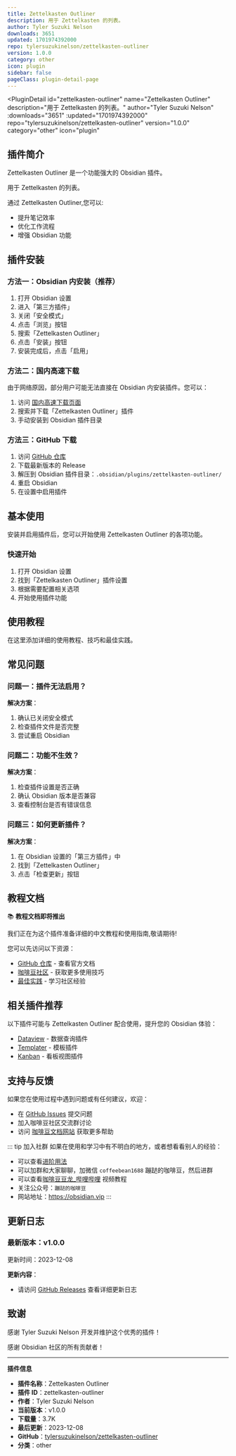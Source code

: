 ```yaml
---
title: Zettelkasten Outliner
description: 用于 Zettelkasten 的列表。
author: Tyler Suzuki Nelson
downloads: 3651
updated: 1701974392000
repo: tylersuzukinelson/zettelkasten-outliner
version: 1.0.0
category: other
icon: plugin
sidebar: false
pageClass: plugin-detail-page
---
```


<PluginDetail
  id="zettelkasten-outliner"
  name="Zettelkasten Outliner"
  description="用于 Zettelkasten 的列表。"
  author="Tyler Suzuki Nelson"
  :downloads="3651"
  :updated="1701974392000"
  repo="tylersuzukinelson/zettelkasten-outliner"
  version="1.0.0"
  category="other"
  icon="plugin"
>

<!-- AUTO_GENERATED_START -->
## 插件简介

Zettelkasten Outliner 是一个功能强大的 Obsidian 插件。

用于 Zettelkasten 的列表。

通过 Zettelkasten Outliner,您可以:

- 提升笔记效率
- 优化工作流程
- 增强 Obsidian 功能

<!-- AUTO_GENERATED_END -->

<!-- AUTO_GENERATED_START -->
## 插件安装

### 方法一：Obsidian 内安装（推荐）

1. 打开 Obsidian 设置
2. 进入「第三方插件」
3. 关闭「安全模式」
4. 点击「浏览」按钮
5. 搜索「Zettelkasten Outliner」
6. 点击「安装」按钮
7. 安装完成后，点击「启用」

### 方法二：国内高速下载

由于网络原因，部分用户可能无法直接在 Obsidian 内安装插件。您可以：

1. 访问 [国内高速下载页面](/zh/documentation/obsidian-plugins-download.html)
2. 搜索并下载「Zettelkasten Outliner」插件
3. 手动安装到 Obsidian 插件目录

### 方法三：GitHub 下载

1. 访问 [GitHub 仓库](https://github.com/tylersuzukinelson/zettelkasten-outliner)
2. 下载最新版本的 Release
3. 解压到 Obsidian 插件目录：`.obsidian/plugins/zettelkasten-outliner/`
4. 重启 Obsidian
5. 在设置中启用插件

## 基本使用

安装并启用插件后，您可以开始使用 Zettelkasten Outliner 的各项功能。

### 快速开始

1. 打开 Obsidian 设置
2. 找到「Zettelkasten Outliner」插件设置
3. 根据需要配置相关选项
4. 开始使用插件功能

<!-- AUTO_GENERATED_END -->

<!-- CUSTOM_CONTENT_START:tutorial -->
## 使用教程

在这里添加详细的使用教程、技巧和最佳实践。

<!-- CUSTOM_CONTENT_END:tutorial -->

<!-- SHARED_CONTENT_START -->
## 常见问题

### 问题一：插件无法启用？

**解决方案**：
1. 确认已关闭安全模式
2. 检查插件文件是否完整
3. 尝试重启 Obsidian

### 问题二：功能不生效？

**解决方案**：
1. 检查插件设置是否正确
2. 确认 Obsidian 版本是否兼容
3. 查看控制台是否有错误信息

### 问题三：如何更新插件？

**解决方案**：
1. 在 Obsidian 设置的「第三方插件」中
2. 找到「Zettelkasten Outliner」
3. 点击「检查更新」按钮

## 教程文档

📚 **教程文档即将推出**

我们正在为这个插件准备详细的中文教程和使用指南,敬请期待!

您可以先访问以下资源：
- [GitHub 仓库](https://github.com/tylersuzukinelson/zettelkasten-outliner) - 查看官方文档
- [咖啡豆社区](/zh/bases/) - 获取更多使用技巧
- [最佳实践](/zh/best-practices/) - 学习社区经验

## 相关插件推荐

以下插件可能与 Zettelkasten Outliner 配合使用，提升您的 Obsidian 体验：

- [Dataview](/zh/plugins/dataview.html) - 数据查询插件
- [Templater](/zh/plugins/templater-obsidian.html) - 模板插件
- [Kanban](/zh/plugins/obsidian-kanban.html) - 看板视图插件

## 支持与反馈

如果您在使用过程中遇到问题或有任何建议，欢迎：

- 在 [GitHub Issues](https://github.com/tylersuzukinelson/zettelkasten-outliner/issues) 提交问题
- 加入咖啡豆社区交流群讨论
- 访问 [咖啡豆文档网站](https://obsidian.vip) 获取更多帮助

::: tip 加入社群
如果在使用和学习中有不明白的地方，或者想看看别人的经验：
- 可以查看[进阶用法](/zh/advanced)
- 可以加群和大家聊聊，加微信 `coffeebean1688` 蹦跶的咖啡豆，然后进群
- 可以查看[咖啡豆豆龙_哔哩哔哩](https://space.bilibili.com/618777356) 视频教程
- 关注公众号：`蹦跶的咖啡豆`
- 网站地址：https://obsidian.vip
:::
<!-- SHARED_CONTENT_END -->

<!-- AUTO_GENERATED_START -->
## 更新日志

### 最新版本：v1.0.0

更新时间：2023-12-08

**更新内容**：
- 请访问 [GitHub Releases](https://github.com/tylersuzukinelson/zettelkasten-outliner/releases) 查看详细更新日志

## 致谢

感谢 Tyler Suzuki Nelson 开发并维护这个优秀的插件！

感谢 Obsidian 社区的所有贡献者！

---

**插件信息**
- **插件名称**：Zettelkasten Outliner
- **插件 ID**：zettelkasten-outliner
- **作者**：Tyler Suzuki Nelson
- **当前版本**：v1.0.0
- **下载量**：3.7K
- **最后更新**：2023-12-08
- **GitHub**：[tylersuzukinelson/zettelkasten-outliner](https://github.com/tylersuzukinelson/zettelkasten-outliner)
- **分类**：other
<!-- AUTO_GENERATED_END -->

</PluginDetail>

